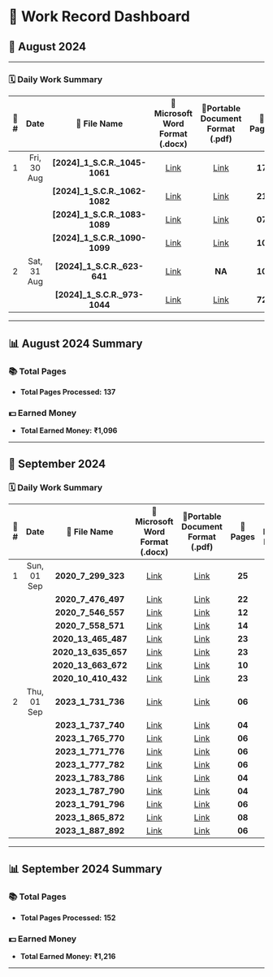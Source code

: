 # 🎯 **Work Record Dashboard**

## 📅 **August 2024**

---

### 🗓️ **Daily Work Summary**

| 🔢 **#** | **Date**          | 📁 **File Name**                         | 📄**Microsoft Word Format (.docx)**                  | 📑**Portable Document Format (.pdf)**        | 📄 **Pages**  | 💵 **Earned Money** |
|:-------:|:-----------------:|:-----------------------------------------:|:--------------------------------------------:|:-------------------------------------------:|:------------:|:-------------------:|
| 1       | Fri, 30 Aug       | **[2024]_1_S.C.R._1045-1061**             | [Link](Files/[2024]_1_S.C.R._1045-1061.docx) | [Link](Files/[2024]_1_S.C.R._1045-1061.pdf) | **17**       | **136**             |
|         |                   | **[2024]_1_S.C.R._1062-1082**             | [Link](Files/[2024]_1_S.C.R._1062-1082.docx) | [Link](Files/[2024]_1_S.C.R._1062-1082.pdf) | **21**       | **168**             |
|         |                   | **[2024]_1_S.C.R._1083-1089**             | [Link](Files/[2024]_1_S.C.R._1083-1089.docx) | [Link](Files/[2024]_1_S.C.R._1083-1089.pdf) | **07**       | **56**              |
|         |                   | **[2024]_1_S.C.R._1090-1099**             | [Link](Files/[2024]_1_S.C.R._1090-1099.docx) | [Link](Files/[2024]_1_S.C.R._1090-1099.pdf) | **10**       | **80**              |
| 2       | Sat, 31 Aug       | **[2024]_1_S.C.R._623-641**               | [Link](Files/[2024]_1_S.C.R._623-641.docx)   | **NA**                                      | **10**       | **80**              |
|         |                   | **[2024]_1_S.C.R._973-1044**              | [Link](Files/[2024]_1_S.C.R._973-1044.docx)  | [Link](Files/[2024]_1_S.C.R._973-1044.pdf)  | **72**       | **576**             |

---

## 📊 **August 2024 Summary**

### 📚 **Total Pages**
- **Total Pages Processed:** **137**

### 💵 **Earned Money**
- **Total Earned Money:** **₹1,096**

---

## 📅 **September 2024**

### 🗓️ **Daily Work Summary**

| 🔢 **#** | **Date**         | 📁 **File Name**               | 📄**Microsoft Word Format (.docx)**           | 📑**Portable Document Format (.pdf)**      | 📄 **Pages**  | 💵 **Earned Money**  |
|:-------:|:----------------:|:-------------------------------:|:-------------------------------------:|:-----------------------------------------:|:------------:|:-----------------------------:|
| 1       | Sun, 01 Sep      | **2020_7_299_323**              | [Link](Files/2020_7_299_323.docx)     | [Link](Files/2020_7_299_323.pdf)          | **25**       | **200**                       |
|         |                  |  **2020_7_476_497**             | [Link](Files/2020_7_476_497.docx)     | [Link](Files/2020_7_476_497.pdf)          | **22**       | **176**                       |
|         |                  | **2020_7_546_557**              | [Link](Files/2020_7_546_557.docx)     | [Link](Files/2020_7_546_557.pdf)          | **12**       | **96**                        |
|         |                  | **2020_7_558_571**              | [Link](Files/2020_7_558_571.docx)     | [Link](Files/2020_7_558_571.pdf)          | **14**       | **112**                       |
|         |                  | **2020_13_465_487**             | [Link](Files/2020_13_465_487.docx)    | [Link](Files/2020_13_465_487.pdf)         | **23**       | **184**                       |
|         |                  | **2020_13_635_657**             | [Link](Files/2020_13_635_657.docx)    | [Link](Files/2020_13_635_657.pdf)         | **23**       | **184**                       |
|         |                  | **2020_13_663_672**             | [Link](Files/2020_13_663_672.docx)    | [Link](Files/2020_13_663_672.pdf)         | **10**       | **80**                        |
|         |                  | **2020_10_410_432**             | [Link](Files/2020_10_410_432.docx)    | [Link](Files/2020_10_410_432.pdf)         | **23**       | **184**                       |
| 2       | Thu, 01 Sep      | **2023_1_731_736**              | [Link](Files/2023_1_731_736.docx)     | [Link](Files/2023_1_731_736.pdf)          | **06**       | **200**                       |
|         |                  | **2023_1_737_740**              | [Link](Files/2023_1_737_740.docx)     | [Link](Files/2023_1_737_740.pdf)          | **04**       | **200**                       |
|         |                  | **2023_1_765_770**              | [Link](Files/2023_1_765_770.docx)     | [Link](Files/2023_1_765_770.pdf)          | **06**       | **200**                       |
|         |                  | **2023_1_771_776**              | [Link](Files/2023_1_771_776.docx)     | [Link](Files/2023_1_771_776.pdf)          | **06**       | **200**                       |
|         |                  | **2023_1_777_782**              | [Link](Files/2023_1_777_782.docx)     | [Link](Files/2023_1_777_782.pdf)          | **06**       | **200**                       |
|         |                  | **2023_1_783_786**              | [Link](Files/2023_1_783_786.docx)     | [Link](Files/2023_1_783_786.pdf)          | **04**       | **200**                       |
|         |                  | **2023_1_787_790**              | [Link](Files/2023_1_787_790.docx)     | [Link](Files/2023_1_787_790.pdf)          | **04**       | **200**                       |
|         |                  | **2023_1_791_796**              | [Link](Files/2023_1_791_796.docx)     | [Link](Files/2023_1_791_796.pdf)          | **06**       | **200**                       |
|         |                  | **2023_1_865_872**              | [Link](Files/2023_1_865_872.docx)     | [Link](Files/2023_1_865_872.pdf)          | **08**       | **200**                       |
|         |                  | **2023_1_887_892**              | [Link](Files/2023_1_887_892.docx)     | [Link](Files/2023_1_887_892.pdf)          | **06**       | **200**                       |

---

## 📊 **September 2024 Summary**

### 📚 **Total Pages**
- **Total Pages Processed:** **152**

### 💵 **Earned Money**
- **Total Earned Money:** **₹1,216**

---



